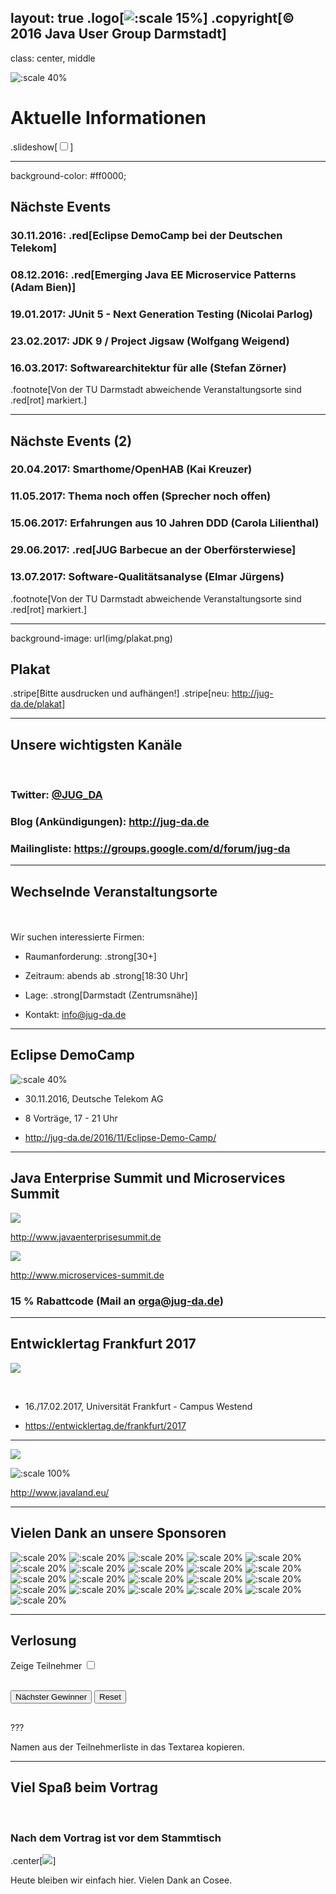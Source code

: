 layout: true
.logo[![:scale 15%](img/logo_rund.png)]
.copyright[&copy; 2016 Java User Group Darmstadt]
---
class: center, middle

![:scale 40%](img/logo_rund.png)

# Aktuelle Informationen
.slideshow[<input id="autoSlideshow" type="checkbox" title="Auto Slideshow" />]

---
background-color: #ff0000;

## Nächste Events

### **30.11.2016**: .red[Eclipse DemoCamp bei der Deutschen Telekom]
### **08.12.2016**: .red[Emerging Java EE Microservice Patterns (Adam Bien)]
### **19.01.2017**: JUnit 5 - Next Generation Testing (Nicolai Parlog)
### **23.02.2017**: JDK 9 / Project Jigsaw (Wolfgang Weigend)
### **16.03.2017**: Softwarearchitektur für alle (Stefan Zörner)

.footnote[Von der TU Darmstadt abweichende Veranstaltungsorte sind .red[rot] markiert.]

---

## Nächste Events (2)

### **20.04.2017**: Smarthome/OpenHAB (Kai Kreuzer)
### **11.05.2017**: Thema noch offen (Sprecher noch offen)
### **15.06.2017**: Erfahrungen aus 10 Jahren DDD (Carola Lilienthal)
### **29.06.2017**: .red[JUG Barbecue an der Oberförsterwiese]
### **13.07.2017**:  Software-Qualitätsanalyse (Elmar Jürgens)

.footnote[Von der TU Darmstadt abweichende Veranstaltungsorte sind .red[rot] markiert.]

---

background-image: url(img/plakat.png)

## Plakat

.stripe[Bitte ausdrucken und aufhängen!]
.stripe[neu: http://jug-da.de/plakat]

---

## Unsere wichtigsten Kanäle

&nbsp;
### **Twitter**: [@JUG_DA](https://twitter.com/jug_da)

### **Blog** (Ankündigungen): http://jug-da.de

### **Mailingliste**: https://groups.google.com/d/forum/jug-da

---

## Wechselnde Veranstaltungsorte

&nbsp;  
&nbsp;  
Wir suchen interessierte Firmen:

- Raumanforderung: .strong[30+]

- Zeitraum: abends ab .strong[18:30 Uhr]

- Lage: .strong[Darmstadt (Zentrumsnähe)]

- Kontakt: info@jug-da.de

---

## Eclipse DemoCamp

![:scale 40%](https://wiki.eclipse.org/images/8/86/DemoCamp.png)

* 30.11.2016, Deutsche Telekom AG

* 8 Vorträge, 17 - 21 Uhr

* http://jug-da.de/2016/11/Eclipse-Demo-Camp/

---

## Java Enterprise Summit und Microservices Summit

![](img/sus_jes.jpg)

http://www.javaenterprisesummit.de

![](img/sus_mss.jpg)

http://www.microservices-summit.de

### 15 % Rabattcode (Mail an orga@jug-da.de)

---

## Entwicklertag Frankfurt 2017

![](img/entwicklertag.png)

&nbsp;  
- 16./17.02.2017, Universität Frankfurt - Campus Westend

- https://entwicklertag.de/frankfurt/2017

---

![](img/javaland.gif)

![:scale 100%](img/javaland_ijug.png)

http://www.javaland.eu/

---

## Vielen Dank an unsere Sponsoren

![:scale 20%](img/sponsors/tud.png)
![:scale 20%](img/sponsors/sus.png)
![:scale 20%](img/sponsors/idea.png)
![:scale 20%](img/sponsors/dpunkt.png)
![:scale 20%](img/sponsors/oreilly.png)
![:scale 20%](img/sponsors/epress.png)
![:scale 20%](img/sponsors/mitp.png)
![:scale 20%](img/sponsors/hanser.png)
![:scale 20%](img/sponsors/accso.png)
![:scale 20%](img/sponsors/axxessio.png)
![:scale 20%](img/sponsors/msg.png)
![:scale 20%](img/sponsors/itforwork.png)
![:scale 20%](img/sponsors/rheinwerk.png)
![:scale 20%](img/sponsors/sigs.png)
![:scale 20%](img/sponsors/innoq.png)
![:scale 20%](img/sponsors/nterra.png)
![:scale 20%](img/sponsors/cosee.png)
![:scale 20%](img/sponsors/telekom.png)
![:scale 20%](img/sponsors/entwicklertag.png)
![:scale 20%](img/sponsors/gi.png)
![:scale 20%](img/sponsors/qaware.png)

---

## Verlosung

<label for="showAttendees">Zeige Teilnehmer <input id="showAttendees" type="checkbox" title="Zeige Teilnehmer" /></label>

<textarea id="attendees" style="display:none;" rows="10" cols="40" onClick="resizeLotteryInput(false);" onBlur="resizeLotteryInput(true);">
Gerd
Jan
Jörn
Marcel
Niko
Sebastian
Falk</textarea>

<br/>
<div>
    <button onClick="nextWinner()">Nächster Gewinner</button>
    <button onClick="resetLottery()">Reset</button>
</div>

<h2 id="winner" style="color:red"></h2>

???

Namen aus der Teilnehmerliste in das Textarea kopieren.

---

## Viel Spaß beim Vortrag

&nbsp;

### Nach dem Vortrag ist vor dem Stammtisch

.center[![](img/sponsors/cosee.png)]  

Heute bleiben wir einfach hier. Vielen Dank an Cosee.
